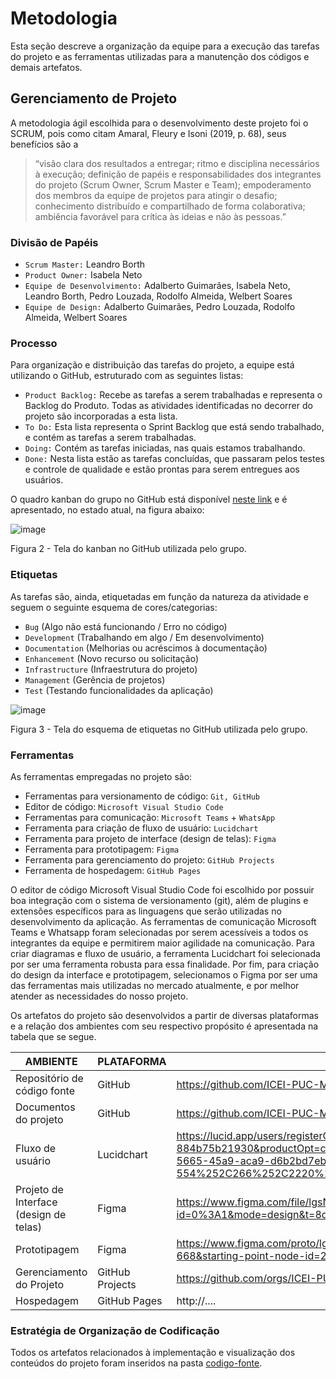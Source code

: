 
# Metodologia

Esta seção descreve a organização da equipe para a execução das tarefas do projeto e as ferramentas utilizadas para a manutenção dos códigos e demais artefatos.

## Gerenciamento de Projeto

A metodologia ágil escolhida para o desenvolvimento deste projeto foi o SCRUM, pois como citam Amaral, Fleury e Isoni (2019, p. 68), seus benefícios são a

> “visão clara dos resultados a entregar; ritmo e disciplina necessários à execução; definição de papéis e responsabilidades dos integrantes do projeto (Scrum Owner, Scrum Master e Team); empoderamento dos membros da equipe de projetos para atingir o desafio; conhecimento distribuído e compartilhado de forma colaborativa; ambiência favorável para crítica às ideias e não às pessoas.”

### Divisão de Papéis

- `Scrum Master:` Leandro Borth
- `Product Owner:` Isabela Neto
- `Equipe de Desenvolvimento:` Adalberto Guimarães, Isabela Neto, Leandro Borth, Pedro Louzada, Rodolfo Almeida, Welbert Soares
- `Equipe de Design:` Adalberto Guimarães, Pedro Louzada, Rodolfo Almeida, Welbert Soares

### Processo

Para organização e distribuição das tarefas do projeto, a equipe está utilizando o GitHub, estruturado com as seguintes listas:

- `Product Backlog:` Recebe as tarefas a serem trabalhadas e representa o Backlog do Produto. Todas as atividades identificadas no decorrer do projeto são incorporadas a esta lista.
- `To Do:` Esta lista representa o Sprint Backlog que está sendo trabalhado, e contém as tarefas a serem trabalhadas.
- `Doing:` Contém as tarefas iniciadas, nas quais estamos trabalhando.
- `Done:` Nesta lista estão as tarefas concluídas, que passaram pelos testes e controle de qualidade e estão prontas para serem entregues aos usuários.

O quadro kanban do grupo no GitHub está disponível [neste link](https://github.com/orgs/ICEI-PUC-Minas-PMV-ADS/projects/595/views/1) e é apresentado, no estado atual, na figura abaixo:

![image](https://github.com/ICEI-PUC-Minas-PMV-ADS/pmv-ads-2023-2-e1-proj-web-t5-finanfy/assets/116202867/d1f69969-102d-40f9-b586-845136ff60fb)

Figura 2 - Tela do kanban no GitHub utilizada pelo grupo.

### Etiquetas

As tarefas são, ainda, etiquetadas em função da natureza da atividade e seguem o seguinte esquema de cores/categorias:

- `Bug` (Algo não está funcionando / Erro no código)
- `Development` (Trabalhando em algo / Em desenvolvimento)
- `Documentation` (Melhorias ou acréscimos à documentação)
- `Enhancement` (Novo recurso ou solicitação)
- `Infrastructure` (Infraestrutura do projeto)
- `Management` (Gerência de projetos)
- `Test` (Testando funcionalidades da aplicação)

![image](https://github.com/ICEI-PUC-Minas-PMV-ADS/pmv-ads-2023-2-e1-proj-web-t5-finanfy/assets/116202867/ef72505c-7465-4b03-8489-97ee1c70d51a)

Figura 3 - Tela do esquema de etiquetas no GitHub utilizada pelo grupo.

### Ferramentas

As ferramentas empregadas no projeto são:

- Ferramentas para versionamento de código: `Git, GitHub`
- Editor de código: `Microsoft Visual Studio Code`
- Ferramentas para comunicação: `Microsoft Teams` + `WhatsApp`
- Ferramenta para criação de fluxo de usuário: `Lucidchart`
- Ferramenta para projeto de interface (design de telas): `Figma`
- Ferramenta para prototipagem: `Figma`
- Ferramenta para gerenciamento do projeto: `GitHub Projects`
- Ferramenta de hospedagem: `GitHub Pages`

O editor de código Microsoft Visual Studio Code foi escolhido por possuir boa integração com o sistema de versionamento (git), além de plugins e extensões específicos para as linguagens que serão utilizadas no desenvolvimento da aplicação.
As ferramentas de comunicação Microsoft Teams e Whatsapp foram selecionadas por serem acessíveis a todos os integrantes da equipe e permitirem maior agilidade na comunicação.
Para criar diagramas e fluxo de usuário, a ferramenta Lucidchart foi selecionada por ser uma ferramenta robusta para essa finalidade.
Por fim, para criação do design da interface e prototipagem, selecionamos o Figma por ser uma das ferramentas mais utilizadas no mercado atualmente, e por melhor atender as necessidades do nosso projeto.

Os artefatos do projeto são desenvolvidos a partir de diversas plataformas e a relação dos ambientes com seu respectivo propósito é apresentada na tabela que se segue.

| AMBIENTE                               | PLATAFORMA                         | LINK DE ACESSO                         |
|----------------------------------------|------------------------------------|----------------------------------------|
| Repositório de código fonte            | GitHub                             | https://github.com/ICEI-PUC-Minas-PMV-ADS/pmv-ads-2023-2-e1-proj-web-t5-finanfy/tree/main/codigo-fonte |
| Documentos do projeto                  | GitHub                             | https://github.com/ICEI-PUC-Minas-PMV-ADS/pmv-ads-2023-2-e1-proj-web-t5-finanfy/tree/main/documentos |
| Fluxo de usuário                       | Lucidchart                         | https://lucid.app/users/registerOrLogin/free?showLogin=false&invitationId=inv_1edcfc31-fc3d-4896-bb2e-884b75b21930&productOpt=chart&invitationType=documentAcceptance&returnUrlOverride=%2Flucidchart%2Fef52eb77-5665-45a9-aca9-d6b2bd7eb325%2Fedit%3Fviewport_loc%3D-554%252C266%252C2220%252C946%252C0_0%26invitationId%3Dinv_1edcfc31-fc3d-4896-bb2e-884b75b21930 |
| Projeto de Interface (design de telas) | Figma                              | https://www.figma.com/file/lgsNQ9gKcEb7RMU52G9YcX/Finanfy-1.0?type=design&node-id=0%3A1&mode=design&t=8diBQruEABMgkD48-1 |
| Prototipagem                           | Figma                              | https://www.figma.com/proto/lgsNQ9gKcEb7RMU52G9YcX/Finanfy-1.0?page-id=209%3A637&node-id=209-668&starting-point-node-id=209%3A668&t=768D22IdcF6IemvV-1 |
| Gerenciamento do Projeto               | GitHub Projects                    | https://github.com/orgs/ICEI-PUC-Minas-PMV-ADS/projects/595 |
| Hospedagem                             | GitHub Pages                       | http://....                            |

### Estratégia de Organização de Codificação 

Todos os artefatos relacionados à implementação e visualização dos conteúdos do projeto foram inseridos na pasta [codigo-fonte](https://github.com/ICEI-PUC-Minas-PMV-ADS/pmv-ads-2023-2-e1-proj-web-t5-finanfy/tree/main/codigo-fonte).
